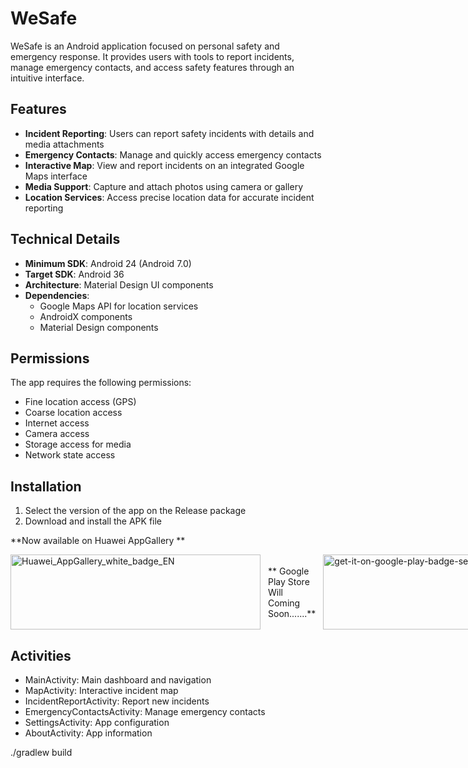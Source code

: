 # WeSafe

WeSafe is an Android application focused on personal safety and emergency response. It provides users with tools to report incidents, manage emergency contacts, and access safety features through an intuitive interface.

## Features

- **Incident Reporting**: Users can report safety incidents with details and media attachments
- **Emergency Contacts**: Manage and quickly access emergency contacts
- **Interactive Map**: View and report incidents on an integrated Google Maps interface
- **Media Support**: Capture and attach photos using camera or gallery
- **Location Services**: Access precise location data for accurate incident reporting

## Technical Details

- **Minimum SDK**: Android 24 (Android 7.0)
- **Target SDK**: Android 36
- **Architecture**: Material Design UI components
- **Dependencies**:
  - Google Maps API for location services
  - AndroidX components
  - Material Design components

## Permissions

The app requires the following permissions:
- Fine location access (GPS)
- Coarse location access
- Internet access
- Camera access
- Storage access for media
- Network state access

## Installation

1. Select the version of the app on the Release package 
2. Download and install the APK file 

**Now available on Huawei AppGallery **

<div style="display: flex; gap: 12px; align-items: center;">
  <a href="https://appgallery.huawei.com/app/C115272689">
    <img
      width="400"
      height="120"
      alt="Huawei_AppGallery_white_badge_EN"
      src="https://github.com/user-attachments/assets/9a41845f-db73-40f0-8e99-a4dbf3d7c5ce"
    />
  </a>

** Google Play Store Will Coming Soon.......**

  <a href="#">
    <img
      width="400"
      height="120"
      alt="get-it-on-google-play-badge-seeklogo"
      src="https://github.com/user-attachments/assets/ba93b018-0b7d-496c-8587-aec569c2e023"
    />
  </a>
</div>

## Activities

- MainActivity: Main dashboard and navigation
- MapActivity: Interactive incident map
- IncidentReportActivity: Report new incidents
- EmergencyContactsActivity: Manage emergency contacts
- SettingsActivity: App configuration
- AboutActivity: App information


./gradlew build




